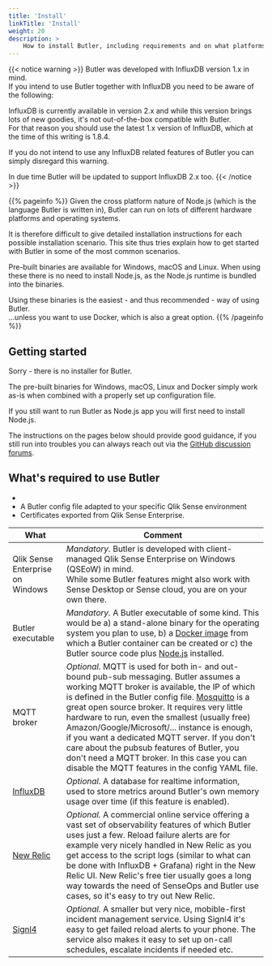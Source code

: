 ```yaml
---
title: 'Install'
linkTitle: 'Install'
weight: 20
description: >
    How to install Butler, including requirements and on what platforms Butler can be installed.
---
```


{{< notice warning >}}
Butler was developed with InfluxDB version 1.x in mind.  
If you intend to use Butler together with InfluxDB you need to be aware of the following:

InfluxDB is currently available in version 2.x and while this version brings lots of new goodies, it's not out-of-the-box compatible with Butler.  
For that reason you should use the latest 1.x version of InfluxDB, which at the time of this writing is 1.8.4.

If you do not intend to use any InfluxDB related features of Butler you can simply disregard this warning.

In due time Butler will be updated to support InfluxDB 2.x too.
{{< /notice >}}

{{% pageinfo %}}
Given the cross platform nature of Node.js (which is the language Butler is written in), Butler can run on lots of different hardware platforms and operating systems.

It is therefore difficult to give detailed installation instructions for each possible installation scenario. This site thus tries explain how to get started with Butler in some of the most common scenarios.

Pre-built binaries are available for Windows, macOS and Linux. When using these there is no need to install Node.js, as the Node.js runtime is bundled into the binaries.  

Using these binaries is the easiest - and thus recommended - way of using Butler.  
...unless you want to use Docker, which is also a great option.
{{% /pageinfo %}}

## Getting started

Sorry - there is no installer for Butler.  

The pre-built binaries for Windows, macOS, Linux and Docker simply work as-is when combined with a properly set up configuration file.

If you still want to run Butler as Node.js app you will first need to install Node.js.  

The instructions on the pages below should provide good guidance, if you still run into troubles you can always reach out via the [GitHub discussion forums](https://github.com/ptarmiganlabs/butler/discussions).

## What's required to use Butler

* 
* A Butler config file adapted to your specific Qlik Sense environment
* Certificates exported from Qlik Sense Enterprise.


| What | Comment |
|---- | ------- |
| Qlik Sense Enterprise on Windows | *Mandatory.* Butler is developed with client-managed Qlik Sense Enterprise on Windows (QSEoW) in mind. <br>While some Butler features might also work with Sense Desktop or Sense cloud, you are on your own there. |
| Butler executable | *Mandatory.* A Butler executable of some kind. This would be a) a stand-alone binary for the operating system you plan to use, b) a [Docker image](https://hub.docker.com/r/ptarmiganlabs/butler/tags) from which a Butler container can be created or c) the Butler source code plus [Node.js](https://nodejs.org/en) installed. |
| MQTT broker | *Optional.* MQTT is used for both in- and out-bound pub-sub messaging. Butler assumes a working MQTT broker is available, the IP of which is defined in the Butler config file. [Mosquitto](https://mosquitto.org/) is a great open source broker. It requires very little hardware to run, even the smallest (usually free) Amazon/Google/Microsoft/... instance is enough, if you want a dedicated MQTT server. If you don't care about the pubsub features of Butler, you don't need a MQTT broker. In this case you can disable the MQTT features in the config YAML file. |
| [InfluxDB](https://www.influxdata.com/time-series-platform/) | *Optional.* A database for realtime information, used to store metrics around Butler's own memory usage over time (if this feature is enabled). |
| [New Relic](https://newrelic.com) | *Optional.* A commercial online service offering a vast set of observability features of which Butler uses just a few. Reload failure alerts are for example very nicely handled in New Relic as you get access to the script logs (similar to what can be done with InfluxDB + Grafana) right in the New Relic UI. New Relic's free tier usually goes a long way towards the need of SenseOps and Butler use cases, so it's easy to try out New Relic. |
| [Signl4](https://www.signl4.com) | *Optional.* A smaller but very nice, mobible-first incident management service. Using Signl4 it's easy to get failed reload alerts to your phone. The service also makes it easy to set up on-call schedules, escalate incidents if needed etc. |
